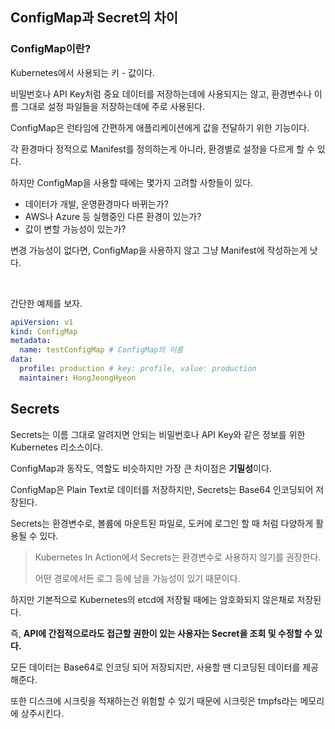 ## ConfigMap과 Secret의 차이

### ConfigMap이란?

Kubernetes에서 사용되는 키 - 값이다.

비밀번호나 API Key처럼 중요 데이터를 저장하는데에 사용되지는 않고, 환경변수나 이름 그대로 설정 파일들을 저장하는데에 주로 사용된다.

ConfigMap은 런타임에 간편하게 애플리케이션에게 값을 전달하기 위한 기능이다.

각 환경마다 정적으로 Manifest를 정의하는게 아니라, 환경별로 설정을 다르게 할 수 있다.

하지만 ConfigMap을 사용할 때에는 몇가지 고려할 사항들이 있다.

- 데이터가 개발, 운영환경마다 바뀌는가?
- AWS나 Azure 등 실행중인 다른 환경이 있는가?
- 값이 변할 가능성이 있는가?

변경 가능성이 없다면, ConfigMap을 사용하지 않고 그냥 Manifest에 작성하는게 낫다.

<br>

간단한 예제를 보자.

``` yaml
apiVersion: v1
kind: ConfigMap
metadata:
  name: testConfigMap # ConfigMap의 이름
data:
  profile: production # key: profile, value: production
  maintainer: HongJeongHyeon
```

## Secrets

Secrets는 이름 그대로 알려지면 안되는 비밀번호나 API Key와 같은 정보를 위한 Kubernetes 리소스이다.

ConfigMap과 동작도, 역할도 비슷하지만 가장 큰 차이점은 **기밀성**이다.

ConfigMap은 Plain Text로 데이터를 저장하지만, Secrets는 Base64 인코딩되어 저장된다.

Secrets는 환경변수로, 볼륨에 마운트된 파일로, 도커에 로그인 할 때 처럼 다양하게 활용될 수 있다.

> Kubernetes In Action에서 Secrets는 환경변수로 사용하지 않기를 권장한다.
>
> 어떤 경로에서든 로그 등에 남을 가능성이 있기 때문이다.

하지만 기본적으로 Kubernetes의 etcd에 저장될 때에는 암호화되지 않은채로 저장된다.

즉, **API에 간접적으로라도 접근할 권한이 있는 사용자는 Secret을 조회 및 수정할 수 있다.**

모든 데이터는 Base64로 인코딩 되어 저장되지만, 사용할 땐 디코딩된 데이터를 제공해준다.

또한 디스크에 시크릿을 적재하는건 위험할 수 있기 때문에 시크릿은 tmpfs라는 메모리에 상주시킨다.